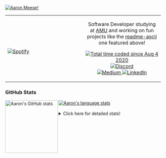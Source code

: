 [![Aaron Meese!](https://user-images.githubusercontent.com/17814535/88975338-a2aabf00-d27f-11ea-963f-8a19608716b4.png)](https://github.com/ajmeese7/readme-ascii "README ASCII")

<!-- Modified from project here: https://github.com/novatorem/novatorem -->
<table width="100%"> 
  <tr>
  <td width="50%">
      
&nbsp; <br> [![Spotify](https://ajmeese7.vercel.app/api/spotify)](https://open.spotify.com/user/ajmeese)

  </td>
  <td width="50%">
    <p align="center">
    Software Developer studying at <a href="https://www.amu.apus.edu/">AMU</a> and working on fun 
    projects like the <a href="https://github.com/ajmeese7/readme-ascii">readme-ascii</a> one featured above!
    </p>
    <p align="center">
      <a href="https://wakatime.com/@f726891d-3b02-46cd-9b60-e8c59f9e2b14">
        <img src="https://wakatime.com/badge/user/f726891d-3b02-46cd-9b60-e8c59f9e2b14.svg" alt="Total time coded since Aug 4 2020" title="WakaTime" />
      </a>
      <a href="http://link.aaronmeese.com/discord">
        <img src="https://img.shields.io/badge/discord-ajmeese7%234835-369?style=flat-square&logo=discord&logoColor=white&color=purple" alt="Discord" title="Discord">
      </a>
      <br />
      <a href="https://link.aaronmeese.com/medium">
        <img src="https://img.shields.io/badge/medium-ajmeese7-1DB954?style=flat-square&logo=medium&logoColor=white" alt="Medium" title="Medium">
      </a>
      <a href="https://link.aaronmeese.com/linkedin">
        <img src="https://img.shields.io/badge/linkedIn-aaronmeese-1DB954?style=flat-square&logo=linkedin&logoColor=white&color=blue" alt="LinkedIn" title="LinkedIn">
      </a>
    </p>
  </td>

</table>

[//]: <> (The `&nbsp;` is to have Aphelion take up more space)

### GitHub Stats ###

<a href="https://profile-summary-for-github.com/user/ajmeese7">
  <img align="left" height="170px" src="https://github-readme-stats.vercel.app/api?username=ajmeese7&show_icons=true&line_height=27&count_private=true" alt="Aaron's GitHub stats"/>
  <img src="https://github-readme-stats.vercel.app/api/top-langs/?username=ajmeese7&hide_langs_below=5&layout=compact" alt="Aaron's language stats"/>
</a>

<br />
<br />
<details>
<summary>Click here for detailed stats!</summary>

### :zap: Recent Activity
<!--START_SECTION:activity-->
1. ❗️ Opened issue [#141](https://github.com/neurobin/shc/issues/141) in [neurobin/shc](https://github.com/neurobin/shc)
2. ❗️ Opened issue [#6](https://github.com/dendronhq/template.publish.github-action/issues/6) in [dendronhq/template.publish.github-action](https://github.com/dendronhq/template.publish.github-action)
3. ❗️ Closed issue [#140](https://github.com/neurobin/shc/issues/140) in [neurobin/shc](https://github.com/neurobin/shc)
4. 🗣 Commented on [#140](https://github.com/neurobin/shc/issues/140) in [neurobin/shc](https://github.com/neurobin/shc)
5. ❗️ Opened issue [#140](https://github.com/neurobin/shc/issues/140) in [neurobin/shc](https://github.com/neurobin/shc)
<!--END_SECTION:activity-->

### 🧐 Waka Stats
<!--START_SECTION:waka-->
![Code Time](http://img.shields.io/badge/Code%20Time-1%2C062%20hrs%2018%20mins-blue)

**🐱 My GitHub Data** 

> 🏆 836 Contributions in the Year 2022
 > 
> 📦 342.0 kB Used in GitHub's Storage 
 > 
> 💼 Opted to Hire
 > 
> 📜 77 Public Repositories 
 > 
> 🔑 29 Private Repositories  
 > 
**I'm an Early 🐤** 

```text
🌞 Morning    259 commits    ██████░░░░░░░░░░░░░░░░░░░   24.16% 
🌆 Daytime    385 commits    █████████░░░░░░░░░░░░░░░░   35.91% 
🌃 Evening    415 commits    █████████░░░░░░░░░░░░░░░░   38.71% 
🌙 Night      13 commits     ░░░░░░░░░░░░░░░░░░░░░░░░░   1.21%

```
📅 **I'm Most Productive on Sunday** 

```text
Monday       143 commits    ███░░░░░░░░░░░░░░░░░░░░░░   13.34% 
Tuesday      160 commits    ███░░░░░░░░░░░░░░░░░░░░░░   14.93% 
Wednesday    120 commits    ██░░░░░░░░░░░░░░░░░░░░░░░   11.19% 
Thursday     155 commits    ███░░░░░░░░░░░░░░░░░░░░░░   14.46% 
Friday       117 commits    ██░░░░░░░░░░░░░░░░░░░░░░░   10.91% 
Saturday     172 commits    ████░░░░░░░░░░░░░░░░░░░░░   16.04% 
Sunday       205 commits    ████░░░░░░░░░░░░░░░░░░░░░   19.12%

```


📊 **This Week I Spent My Time On** 

```text
⌚︎ Time Zone: America/New_York

💬 Programming Languages: 
Bash                     7 hrs 35 mins       ██████████░░░░░░░░░░░░░░░   41.71% 
Markdown                 1 hr 47 mins        ██░░░░░░░░░░░░░░░░░░░░░░░   9.83% 
TypeScript               1 hr 41 mins        ██░░░░░░░░░░░░░░░░░░░░░░░   9.28% 
PHP                      1 hr 35 mins        ██░░░░░░░░░░░░░░░░░░░░░░░   8.72% 
HTML                     1 hr 32 mins        ██░░░░░░░░░░░░░░░░░░░░░░░   8.52%

🐱‍💻 Projects: 
aaronmeese.com           5 hrs 58 mins       ████████░░░░░░░░░░░░░░░░░   32.82% 
karameese.com            3 hrs 34 mins       █████░░░░░░░░░░░░░░░░░░░░   19.67% 
meese.enterprises        3 hrs 2 mins        ████░░░░░░░░░░░░░░░░░░░░░   16.72% 
vault                    1 hr 34 mins        ██░░░░░░░░░░░░░░░░░░░░░░░   8.66% 
gatsby-gh-pages-action   1 hr 27 mins        ██░░░░░░░░░░░░░░░░░░░░░░░   8.05%

```

**I Mostly Code in JavaScript** 

```text
JavaScript               32 repos            ████████████░░░░░░░░░░░░░   50.0% 
HTML                     9 repos             ███░░░░░░░░░░░░░░░░░░░░░░   14.06% 
Python                   5 repos             ██░░░░░░░░░░░░░░░░░░░░░░░   7.81% 
Java                     4 repos             █░░░░░░░░░░░░░░░░░░░░░░░░   6.25% 
CSS                      3 repos             █░░░░░░░░░░░░░░░░░░░░░░░░   4.69%

```



 Last Updated on 11/06/2022 08:03:11 UTC
<!--END_SECTION:waka-->
</details>
